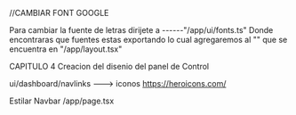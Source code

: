 //CAMBIAR FONT GOOGLE

Para cambiar la fuente de letras dirijete a 
------"/app/ui/fonts.ts"
Donde encontraras que fuentes estas exportando
lo cual agregaremos al "<body>" que se encuentra en "/app/layout.tsx"


CAPITULO 4
Creacion del disenio del panel de Control

ui/dashboard/navlinks  ---> iconos https://heroicons.com/






Estilar
Navbar /app/page.tsx